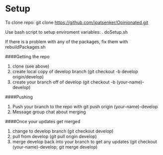 Setup
=========

To clone repo: git clone https://github.com/jpatsenker/Opinionated.git

Use bash script to setup enviroment variables: . doSetup.sh

If there is a problem with any of the packages, fix them with rebuildPackages.sh

####Getting the repo

1) clone (see above)  
2) create local copy of develop branch (git checkout -b develop origin/develop)   
3) create your branch off of develop (git checkout -b (your-name)-develop)  

####Pushing

1) Push your branch to the repo with git push origin (your-name)-develop  
2) Message group chat about merging  

####Once your updates get merged

1) change to develop branch (git checkout develop)  
2) pull from develop (git pull origin develop)  
3) merge develop back into your branch to get any updates (git checkout (your-name)-develop; git merge develop)  
